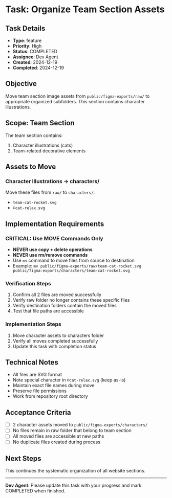 # Task: Organize Team Section Assets

## Task Details
- **Type**: feature
- **Priority**: High
- **Status**: COMPLETED
- **Assignee**: Dev Agent
- **Created**: 2024-12-19
- **Completed**: 2024-12-19

## Objective
Move team section image assets from `public/figma-exports/raw/` to appropriate organized subfolders. This section contains character illustrations.

## Scope: Team Section
The team section contains:
1. Character illustrations (cats)
2. Team-related decorative elements

## Assets to Move

### Character Illustrations → characters/
Move these files from `raw/` to `characters/`:
- `team-cat-rocket.svg`
- `©cat-relax.svg`

## Implementation Requirements

### CRITICAL: Use MOVE Commands Only
- **NEVER use copy + delete operations**
- **NEVER use rm/remove commands**
- Use `mv` command to move files from source to destination
- Example: `mv public/figma-exports/raw/team-cat-rocket.svg public/figma-exports/characters/team-cat-rocket.svg`

### Verification Steps
1. Confirm all 2 files are moved successfully
2. Verify raw folder no longer contains these specific files
3. Verify destination folders contain the moved files
4. Test that file paths are accessible

### Implementation Steps
1. Move character assets to characters folder
2. Verify all moves completed successfully
3. Update this task with completion status

## Technical Notes
- All files are SVG format
- Note special character in `©cat-relax.svg` (keep as-is)
- Maintain exact file names during move
- Preserve file permissions
- Work from repository root directory

## Acceptance Criteria
- [ ] 2 character assets moved to `public/figma-exports/characters/`
- [ ] No files remain in raw folder that belong to team section
- [ ] All moved files are accessible at new paths
- [ ] No duplicate files created during process

## Next Steps
This continues the systematic organization of all website sections.

---
**Dev Agent**: Please update this task with your progress and mark COMPLETED when finished. 